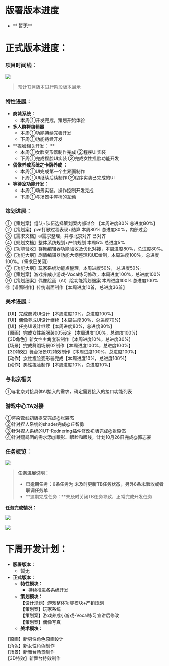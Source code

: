 # 版署版本进度
+ ** 暂无**

# 正式版本进度：
### 项目时间线：
![](https://cdn.nlark.com/yuque/0/2024/png/12926950/1721990606810-9647d188-492a-479a-aaa6-7243f3969aa7.png)

> 预计12月版本进行阶段版本展示
>

### 特性进展：   
+ **商城系统：**
    -  本周①开发完成，策划开始体验  
+ **多人群舞编辑器**
    -  本周①功能持续完善开发
    - 下周①功能持续开发  
+ **捏脸相关开发：  **
    -  本周①女脸变形器制作完成  ②程序UI实装
    - 下周①完成捏脸UI实装   ②完成女性捏脸功能开发  
+  **偶像养成系统之卡牌养成 ：**
    -  本周①UI完成第一个主界面制作
    - 下周①UI继续后续制作  ②程序实装已完成的UI
+  **等待室功能开发：**
    -  本周①场景实装，操作控制开发完成
    - 下周①与场景中座椅的互动  

### 策划进展：
①【策划案】组队+队伍选择策划案内部过会 【本周进度80%  总进度80%】  
②【策划案】pve打歌过程表现+结算  本周80%  总进度80%，内部过会  
③【需求文档】ai需求整理，并与北京对齐 已对齐  
④【规划文档】整体系统规划+产销规划   本周5%  总进度5%  
⑤【功能验收】群舞编辑器功能验收及优化对接，本周进度80%，总进度80%。  
⑥【功能大纲】剧情编辑器功能大纲整理和UE绘制，本周进度100%，总进度100%。（需求已关闭）  
⑦【功能大纲】玩家系统功能点整理，本周进度50%， 总进度50%。  
⑧【策划案】游戏养成小游戏-Vocal练习修改，本周进度100%，总进度100%  
⑨【策划细案】偶像绘画（AI）绘功能策划细案  本周进度100%  总进度100%  
⑩【谱面制作】传统谱面制作【本周进度10首，总进度36首】                    

### 美术进展：
【UI】完成商城UI设计【本周进度10%，总进度100%】  
【UI】偶像养成UI设计继续【本周进度30%，总进度70%】  
【UI】任务UI设计继续【本周进度80%，总进度80%】  
【原画】完成女性新服装005设定【本周进度100%，总进度100%】  
【3D角色】新女性主角套装制作【本周进度10%，总进度30%】  
【场景】完成舞蹈场景02制作【本周进度100%，总进度100%】  
【3D特效】舞台场景02特效制作【本周进度100%，总进度100%】  
【动作】女性捏脸变形器完成【本周进度10%，总进度100%】  
【动作】男性捏脸制作【本周进度10%，总进度10%】                           

###  与北京相关                       
 ①与北京对接具体AI接入的需求，确定需要接入的接口功能列表  

###  游戏中心TA对接  
①渲染管线初版提交完成@张毅杰  
②针对捏人系统的shader完成@丘智勇  
③针对捏人系统的UT-Rednering插件修改初版完成@张毅杰  
④针对鹦鹉团的需求添加眼影、眼睑和眼线，计划10月26日完成@郭志豪  

### 任务概览：
![](https://cdn.nlark.com/yuque/0/2024/png/12926950/1729937758601-203bf006-7def-4b57-abb6-ce170f1e0708.png)

> **任务进展说明：**
>
> + **已逾期任务：6条任务为 未及时更新TB任务状态，另外6条未验收或者联调任务单**
> + **逾期完成任务：**未及时关闭TB任务导致，正常完成开发任务
>

**任务完成情况：**

![](https://cdn.nlark.com/yuque/0/2024/png/12926950/1729937858284-bab4f8ba-2f9c-4bd9-a56f-5c5cd8ca4f69.png)

![](https://cdn.nlark.com/yuque/0/2024/png/12926950/1729937867809-5c67d899-8f3f-418e-9887-a1b3c5ea9d86.png)



# 下周开发计划：
+ **版署版本：**
    -   暂无
+ **正式版本：**
    - **特性模块：**
        *  持续推进各系统开发      
    - **策划模块：**  
【设计规划】游戏整体功能模块+产销规划  
【策划案】玩家系统  
【策划案】游戏养成小游戏-Vocal练习宣讲后修改  
【策划案】偶像写真                  
    - **美术模块：**

 【原画】新男性角色原画设计  
	【角色】新女性角色制作  
	【场景】新舞台场景制作  
	【3D特效】新舞台特效制作  

# 


